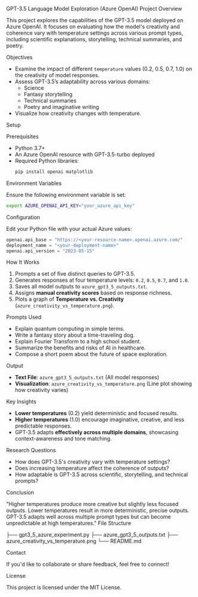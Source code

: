 
GPT-3.5 Language Model Exploration (Azure OpenAI) Project Overview

This project explores the capabilities of the GPT-3.5 model deployed on Azure OpenAI. It focuses on evaluating how the model's creativity and coherence vary with temperature settings across various prompt types, including scientific explanations, storytelling, technical summaries, and poetry.

Objectives

- Examine the impact of different `temperature` values (0.2, 0.5, 0.7, 1.0) on the creativity of model responses.
- Assess GPT-3.5’s adaptability across various domains:
  - Science 
  - Fantasy storytelling
  - Technical summaries 
  - Poetry and imaginative writing
- Visualize how creativity changes with temperature.

 Setup

 Prerequisites

- Python 3.7+
- An Azure OpenAI resource with GPT-3.5-turbo deployed
- Required Python libraries:
  ```bash
  pip install openai matplotlib
  ```

Environment Variables

Ensure the following environment variable is set:

```bash
export AZURE_OPENAI_API_KEY="your_azure_api_key"
```

 Configuration

Edit your Python file with your actual Azure values:

```python
openai.api_base = "https://<your-resource-name>.openai.azure.com/"
deployment_name = "<your-deployment-name>"
openai.api_version = "2023-05-15"
```

 How It Works

1. Prompts a set of five distinct queries to GPT-3.5.
2. Generates responses at four temperature levels: `0.2`, `0.5`, `0.7`, and `1.0`.
3. Saves all model outputs to `azure_gpt3_5_outputs.txt`.
4. Assigns **manual creativity scores** based on response richness.
5. Plots a graph of **Temperature vs. Creativity** (`azure_creativity_vs_temperature.png`).

 Prompts Used

- Explain quantum computing in simple terms.
- Write a fantasy story about a time-traveling dog.
- Explain Fourier Transform to a high school student.
- Summarize the benefits and risks of AI in healthcare.
- Compose a short poem about the future of space exploration.

 Output

- **Text File**: `azure_gpt3_5_outputs.txt` (All model responses)
- **Visualization**: `azure_creativity_vs_temperature.png` (Line plot showing how creativity varies)

 Key Insights

- **Lower temperatures** (0.2) yield deterministic and focused results.
- **Higher temperatures** (1.0) encourage imaginative, creative, and less predictable responses.
- GPT-3.5 adapts **effectively across multiple domains**, showcasing context-awareness and tone matching.
  
 Research Questions

- How does GPT-3.5's creativity vary with temperature settings?
- Does increasing temperature affect the coherence of outputs?
- How adaptable is GPT-3.5 across scientific, storytelling, and technical prompts?


 Conclusion

 "Higher temperatures produce more creative but slightly less focused outputs. Lower temperatures result in more deterministic, precise outputs. GPT-3.5 adapts well across multiple prompt types but can become unpredictable at high temperatures."
 File Structure

├── gpt3_5_azure_experiment.py
├── azure_gpt3_5_outputs.txt
├── azure_creativity_vs_temperature.png
└── README.md

Contact

If you'd like to collaborate or share feedback, feel free to connect!

 License

This project is licensed under the MIT License.
